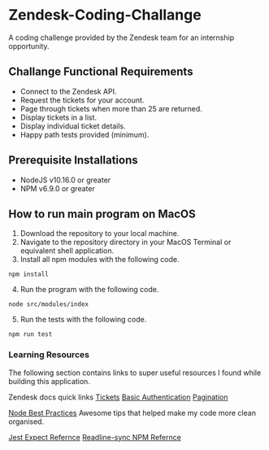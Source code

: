 # Zendesk-Coding-Challange

A coding challenge provided by the Zendesk team for an internship opportunity.

## Challange Functional Requirements

- Connect to the Zendesk API.
- Request the tickets for your account.
- Page through tickets when more than 25 are returned.
- Display tickets in a list.
- Display individual ticket details.
- Happy path tests provided (minimum).

## Prerequisite Installations

- NodeJS v10.16.0 or greater
- NPM v6.9.0 or greater

## How to run main program on MacOS

1. Download the repository to your local machine.
2. Navigate to the repository directory in your MacOS Terminal or equivalent shell application.
3. Install all npm modules with the following code.

```
npm install
```

4. Run the program with the following code.

```
node src/modules/index
```

5. Run the tests with the following code.

```
npm run test
```

### Learning Resources

The following section contains links to super useful resources I found while building this application.

Zendesk docs quick links
[Tickets](https://developer.zendesk.com/rest_api/docs/support/tickets#show-ticket)
[Basic Authentication](https://developer.zendesk.com/rest_api/docs/support/introduction#basic-authentication)
[Pagination](https://developer.zendesk.com/rest_api/docs/support/introduction#pagination)

[Node Best Practices](https://github.com/i0natan/nodebestpractices)
Awesome tips that helped make my code more clean organised.

[Jest Expect Refernce](https://jestjs.io/docs/en/expect.html)
[Readline-sync NPM Refernce](https://www.npmjs.com/package/readline-sync)
